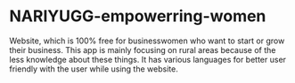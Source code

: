 # NARIYUGG-empowerring-women
Website, which is 100% free for businesswomen who want to start or grow their business. This app is mainly focusing on rural areas because of the less knowledge about these things. It has various languages for better user friendly with the user while using the website.
